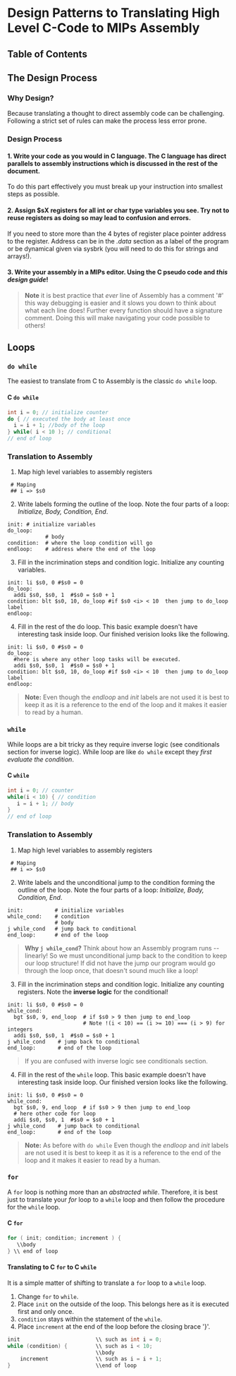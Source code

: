 # Design Patterns to Translating High Level C-Code to MIPs Assembly

<!--
Design Guide to Translating C-code to assembly code
Outline:
  Title
  Table Contents
  Loops
    while
    for
    do while
  conditionals
    if statements
    switch statements

  functions
-->
## Table of Contents

## The Design Process
### Why Design?
Because translating a thought to direct assembly code can be challenging. Following a strict set of rules can make the process less error prone.
### Design Process
#### 1. Write your code as you would in C language. The C language has direct parallels to assembly instructions which is discussed in the rest of the document.
To do this part effectively you must break up your instruction into smallest steps as possible.
#### 2. Assign $sX registers for all int or char type variables you see. Try not to reuse registers as doing so may lead to confusion and errors.
If you need to store more than the 4 bytes of register place pointer address to the register. Address can be in the *.data* section as a label of the program or be dynamical given via sysbrk (you will need to do this for strings and arrays!).
#### 3.  Write your assembly in a MIPs editor. Using the C pseudo code and *this design guide*!
> **Note**
> it is best practice that *ever* line of Assembly has a comment '#' this way debugging is easier and it slows you down to think about what each line does! Further every function should have a signature comment. Doing this will make navigating your code possible to others!

## Loops
### `do while`
The easiest to translate from C to Assembly is the classic `do while` loop.
#### C `do while`
```c
int i = 0; // initialize counter
do { // executed the body at least once
  i = i + 1; //body of the loop
} while( i < 10 ); // conditional
// end of loop
```
### Translation to Assembly
1. Map high level variables to assembly registers
```assembly
 # Maping
 ## i => $s0

```
2. Write labels forming the outline of the loop. Note the four parts of a loop: *Initialize, Body, Condition, End*.

```assembly
init: # initialize variables
do_loop:   
            # body
condition:  # where the loop condition will go
endloop:    # address where the end of the loop
```
3. Fill in the incrimination steps and condition logic. Initialize any counting variables.
```assembly
init: li $s0, 0 #$s0 = 0
do_loop:
  addi $s0, $s0, 1  #$s0 = $s0 + 1
condition: blt $s0, 10, do_loop #if $s0 <i> < 10  then jump to do_loop label
endloop:
```
4. Fill in the rest of the do loop.
This basic example doesn't have interesting task inside loop. Our finished verision looks like the following.
```assembly
init: li $s0, 0 #$s0 = 0
do_loop:
  #here is where any other loop tasks will be executed.
  addi $s0, $s0, 1  #$s0 = $s0 + 1
condition: blt $s0, 10, do_loop #if $s0 <i> < 10  then jump to do_loop label
endloop:
```
>**Note:** Even though the *endloop*  and *init* labels are not used it is best to keep it as it is a reference to the end of the loop and it makes it easier to read by a human.

### `while`
While loops are a bit tricky as they require inverse logic (see conditionals section for inverse logic). While loop are like `do while` except they *first evaluate the condition*.
#### C `while`
```c
int i = 0; // counter
while(i < 10) { // condition
   i = i + 1; // body
}
// end of loop
```
### Translation to Assembly
1. Map high level variables to assembly registers
```assembly
 # Maping
 ## i => $s0

```
2. Write labels and the unconditional jump to the condition forming the outline of the loop. Note the four parts of a loop: *Initialize, Body, Condition, End*.

```assembly
init:          # initialize variables
while_cond:    # condition
               # body
j while_cond   # jump back to conditional
end_loop:      # end of the loop

```
> **Why `j while_cond`?** Think about how an Assembly program runs -- linearly! So we must unconditional jump back to the condition to keep our loop structure! If did not have the jump our program would go through the loop once, that doesn't sound much like a loop!
3. Fill in the incrimination steps and condition logic. Initialize any counting registers. Note the **inverse logic** for the conditional!
```assembly
init: li $s0, 0 #$s0 = 0
while_cond:
  bgt $s0, 9, end_loop  # if $s0 > 9 then jump to end_loop   
                        # Note !(i < 10) == (i >= 10) === (i > 9) for integers
  addi $s0, $s0, 1  #$s0 = $s0 + 1
j while_cond    # jump back to conditional
end_loop:       # end of the loop
```
> If you are confused with inverse logic see conditionals section.

4. Fill in the rest of the `while` loop.
This basic example doesn't have interesting task inside loop. Our finished version looks like the following.
```assembly
init: li $s0, 0 #$s0 = 0
while_cond:
  bgt $s0, 9, end_loop  # if $s0 > 9 then jump to end_loop   
  # here other code for loop
  addi $s0, $s0, 1  #$s0 = $s0 + 1
j while_cond    # jump back to conditional
end_loop:       # end of the loop
```
>**Note:** As before with `do while` Even though the *endloop*  and *init* labels are not used it is best to keep it as it is a reference to the end of the loop and it makes it easier to read by a human.

### `for`
A `for` loop is nothing more than an *abstracted while*. Therefore, it is best just to translate your *for* loop to a `while` loop and then follow the procedure for the `while` loop.
#### C `for`
```c
for ( init; condition; increment ) {
   \\body
} \\ end of loop
```
#### Translating to C `for` to C `while`
It is a simple matter of shifting to translate a `for` loop to a `while` loop.
1. Change `for` to `while`.
2. Place `init` on the outside of the loop. This belongs here as it is executed first and only once.
3. `condition` stays within the statement of the `while`.
4. Place `increment` at the end of the loop before the closing brace '}'.
```c
init                        \\ such as int i = 0;
while (condition) {         \\ such as i < 10;
                            \\body
    increment               \\ such as i = i + 1;
}                           \\end of loop
```

